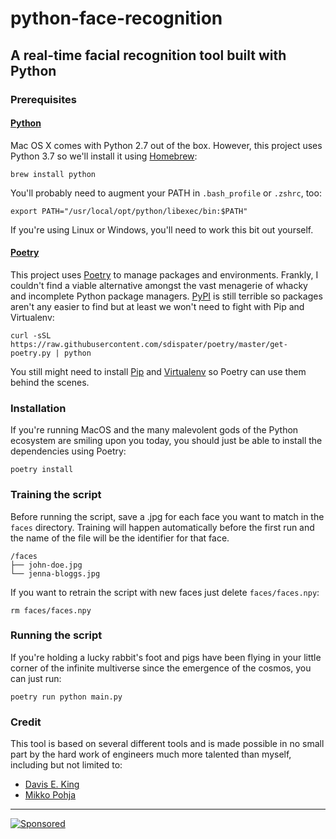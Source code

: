 # python-face-recognition
## A real-time facial recognition tool built with Python

### Prerequisites

#### [Python](https://docs.python-guide.org/starting/install3/osx/)

Mac OS X comes with Python 2.7 out of the box. However, this project uses Python 3.7 so we'll install it using [Homebrew](https://brew.sh/):

```shell
brew install python
```

You'll probably need to augment your PATH in `.bash_profile` or `.zshrc`, too:

```shell
export PATH="/usr/local/opt/python/libexec/bin:$PATH"
```

If you're using Linux or Windows, you'll need to work this bit out yourself.

#### [Poetry](https://poetry.eustace.io/docs/)

This project uses [Poetry](https://poetry.eustace.io/docs/) to manage packages and environments. Frankly, I couldn't find a viable alternative amongst the vast menagerie of whacky and incomplete Python package managers. [PyPI](https://pypi.org/) is still terrible so packages aren't any easier to find but at least we won't need to fight with Pip and Virtualenv:

```shell
curl -sSL https://raw.githubusercontent.com/sdispater/poetry/master/get-poetry.py | python
```

You still might need to install [Pip](https://pypi.org/project/pip/) and [Virtualenv](https://virtualenv.pypa.io/en/latest/) so Poetry can use them behind the scenes.

### Installation

If you're running MacOS and the many malevolent gods of the Python ecosystem are smiling upon you today, you should just be able to install the dependencies using Poetry:

```shell
poetry install
```

### Training the script

Before running the script, save a .jpg for each face you want to match in the `faces` directory. Training will happen automatically before the first run and the name of the file will be the identifier for that face.

```shell
/faces
├── john-doe.jpg
└── jenna-bloggs.jpg
```

If you want to retrain the script with new faces just delete `faces/faces.npy`:

```shell
rm faces/faces.npy
```

### Running the script

If you're holding a lucky rabbit's foot and pigs have been flying in your little corner of the infinite multiverse since the emergence of the cosmos, you can just run:

```shell
poetry run python main.py
```

### Credit

This tool is based on several different tools and is made possible in no small part by the hard work of engineers much more talented than myself, including but not limited to:

- [Davis E. King](https://github.com/davisking/dlib-models)
- [Mikko Pohja](https://github.com/mikko/laervi)

---

[![Sponsored](https://img.shields.io/badge/chilicorn-sponsored-brightgreen.svg?logo=data%3Aimage%2Fpng%3Bbase64%2CiVBORw0KGgoAAAANSUhEUgAAAA4AAAAPCAMAAADjyg5GAAABqlBMVEUAAAAzmTM3pEn%2FSTGhVSY4ZD43STdOXk5lSGAyhz41iz8xkz2HUCWFFhTFFRUzZDvbIB00Zzoyfj9zlHY0ZzmMfY0ydT0zjj92l3qjeR3dNSkoZp4ykEAzjT8ylUBlgj0yiT0ymECkwKjWqAyjuqcghpUykD%2BUQCKoQyAHb%2BgylkAyl0EynkEzmkA0mUA3mj86oUg7oUo8n0k%2FS%2Bw%2Fo0xBnE5BpU9Br0ZKo1ZLmFZOjEhesGljuzllqW50tH14aS14qm17mX9%2Bx4GAgUCEx02JySqOvpSXvI%2BYvp2orqmpzeGrQh%2Bsr6yssa2ttK6v0bKxMBy01bm4zLu5yry7yb29x77BzMPCxsLEzMXFxsXGx8fI3PLJ08vKysrKy8rL2s3MzczOH8LR0dHW19bX19fZ2dna2trc3Nzd3d3d3t3f39%2FgtZTg4ODi4uLj4%2BPlGxLl5eXm5ubnRzPn5%2Bfo6Ojp6enqfmzq6urr6%2Bvt7e3t7u3uDwvugwbu7u7v6Obv8fDz8%2FP09PT2igP29vb4%2BPj6y376%2Bu%2F7%2Bfv9%2Ff39%2Fv3%2BkAH%2FAwf%2FtwD%2F9wCyh1KfAAAAKXRSTlMABQ4VGykqLjVCTVNgdXuHj5Kaq62vt77ExNPX2%2Bju8vX6%2Bvr7%2FP7%2B%2FiiUMfUAAADTSURBVAjXBcFRTsIwHAfgX%2FtvOyjdYDUsRkFjTIwkPvjiOTyX9%2FAIJt7BF570BopEdHOOstHS%2BX0s439RGwnfuB5gSFOZAgDqjQOBivtGkCc7j%2B2e8XNzefWSu%2BsZUD1QfoTq0y6mZsUSvIkRoGYnHu6Yc63pDCjiSNE2kYLdCUAWVmK4zsxzO%2BQQFxNs5b479NHXopkbWX9U3PAwWAVSY%2FpZf1udQ7rfUpQ1CzurDPpwo16Ff2cMWjuFHX9qCV0Y0Ok4Jvh63IABUNnktl%2B6sgP%2BARIxSrT%2FMhLlAAAAAElFTkSuQmCC)](http://spiceprogram.org/oss-sponsorship)
